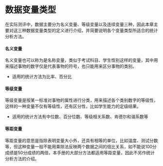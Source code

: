 # 数据变量类型

在实际测评中，数据主要分为名义变量、等级变量以及连续变量三种，因此本章主要对这三种数据变量类型的定义进行介绍，并简要说明各个变量类型所适合的统计分析方法。

#### 名义变量

名义变量也可以称为是名称变量，类似于考试科目、学生性别这样的变量，其中用来描述事物的数字仅是代表事物的符号，也只能用来区分事物的类别。

* 适用的统计方法为比率、百分比

#### 等级变量

等级变量是按某一标准对事物的属性进行分类，用来描述各个类别数字的等级性，这样的一种变量不仅有等级性，还有区分性，比如学生能力的定级结果。

* 适用的统计方法有中位数、百分位数、等级相关系数、肯德尔和谐系数等

#### 等距变量

等距变量的意思是指除表明变量大小外，还具有相等的单位，比如温度、测试分数等，但这种变量一般不能用乘除法反映两个数据之间的倍比关系，如不能说100分成绩是50分成绩的两倍，本手册的大部分方法都适用等距变量，因此不另作统计分析方法的介绍。

